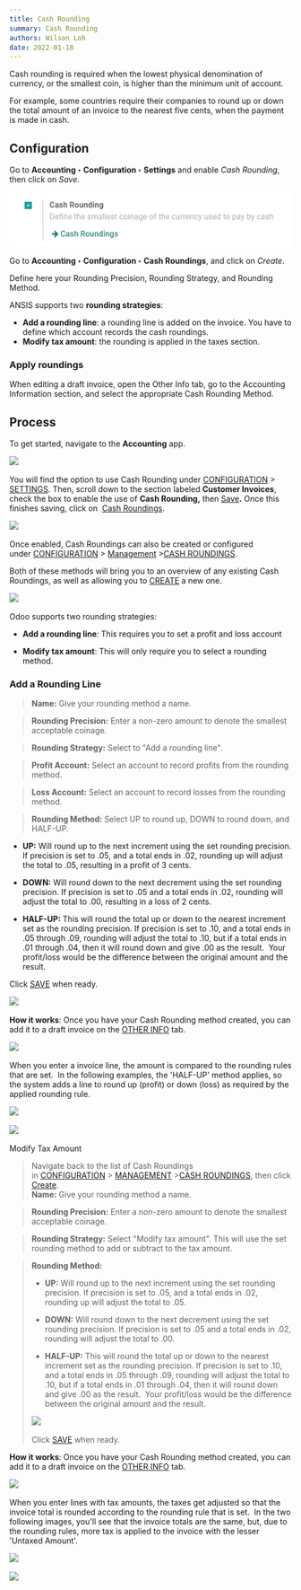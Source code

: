 ```yaml
---
title: Cash Rounding
summary: Cash Rounding
authors: Wilson Loh
date: 2022-01-18
---
```


Cash rounding is required when the lowest physical denomination of currency, or the smallest coin, is higher than the minimum unit of account.

For example, some countries require their companies to round up or down the total amount of an invoice to the nearest five cents, when the payment is made in cash.

## Configuration
Go to **Accounting ‣ Configuration ‣ Settings** and enable *Cash Rounding*, then click on *Save*.

![](2022-01-18-17-58-36.png)

Go to **Accounting ‣ Configuration ‣ Cash Roundings**, and click on *Create*.

Define here your Rounding Precision, Rounding Strategy, and Rounding Method.

ANSIS supports two **rounding strategies**:

- **Add a rounding line**: a rounding line is added on the invoice. You have to define which account records the cash roundings.
- **Modify tax amount**: the rounding is applied in the taxes section.

### Apply roundings
When editing a draft invoice, open the Other Info tab, go to the Accounting Information section, and select the appropriate Cash Rounding Method.

## **Process**

To get started, navigate to the **Accounting** app.

![](https://hibou.io/web/image/75662/hibou15-accounting-app.jpg?access_token=bf7aa8d2-f22e-4f7f-8714-0175b86cf354)  

You will find the option to use Cash Rounding under [CONFIGURATION](https://hibou.io/docs/accounting-3/cash-roundings-1628#) > [SETTINGS](https://hibou.io/docs/accounting-3/cash-roundings-1628#). Then, scroll down to the section labeled **Customer Invoices**, check the box to enable the use of **Cash Rounding,** then [Save](https://hibou.io/docs/accounting-3/cash-roundings-1628#)**.** Once this finishes saving, click on  [Cash Roundings](https://hibou.io/docs/accounting-3/cash-roundings-1628#).

![](https://hibou.io/web/image/75663/customer_invoices.jpg?access_token=20a7aaa0-5269-42cf-a007-944635779aae)  

Once enabled, Cash Roundings can also be created or configured under [CONFIGURATION](https://hibou.io/docs/accounting-3/cash-roundings-1628#) > [Management](https://hibou.io/docs/accounting-3/cash-roundings-1628#) >[CASH ROUNDINGS](https://hibou.io/docs/accounting-3/cash-roundings-1628#).

Both of these methods will bring you to an overview of any existing Cash Roundings, as well as allowing you to [CREATE](https://hibou.io/docs/accounting-3/cash-roundings-1628#) a new one. 

![](https://hibou.io/web/image/75664/create_cash_rounding.jpg?access_token=79089f63-7966-40b6-b017-f6d83cc4bf78)  

Odoo supports two rounding strategies:

-   **Add a rounding line**: This requires you to set a profit and loss account
    
-   **Modify tax amount**: This will only require you to select a rounding method.
    

### Add a Rounding Line

> **Name:** Give your rounding method a name.

> **Rounding Precision:** Enter a non-zero amount to denote the smallest acceptable coinage.

> **Rounding Strategy:** Select to "Add a rounding line".

> **Profit Account:** Select an account to record profits from the rounding method.

> **Loss Account:** Select an account to record losses from the rounding method.

> **Rounding Method:** Select UP to round up, DOWN to round down, and HALF-UP.   

-   **UP:** Will round up to the next increment using the set rounding precision. If precision is set to .05, and a total ends in .02, rounding up will adjust the total to .05, resulting in a profit of 3 cents.
    
-   **DOWN:** Will round down to the next decrement using the set rounding precision. If precision is set to .05 and a total ends in .02, rounding will adjust the total to .00, resulting in a loss of 2 cents.
    
-   **HALF-UP:** This will round the total up or down to the nearest increment set as the rounding precision. If precision is set to .10, and a total ends in .05 through .09, rounding will adjust the total to .10, but if a total ends in .01 through .04, then it will round down and give .00 as the result.  Your profit/loss would be the difference between the original amount and the result.
    

Click [SAVE](https://hibou.io/docs/accounting-3/cash-roundings-1628/ver/15-0-28#) when ready.  

![](https://hibou.io/web/image/74685/Round%20-%20New.png?access_token=280952c8-b78b-4206-90e5-cffaf3867146)  

**How it works**: Once you have your Cash Rounding method created, you can add it to a draft invoice on the [OTHER INFO](https://hibou.io/docs/accounting-3/cash-roundings-1628/ver/15-0-28#) tab.

![](https://hibou.io/web/image/75665/PO_cash_rounding_method.jpg?access_token=da5c0ed9-8ebb-4341-84f1-5aeb0ad8f92d)  

When you enter a invoice line, the amount is compared to the rounding rules that are set.  In the following examples, the 'HALF-UP' method applies, so the system adds a line to round up (profit) or down (loss) as required by the applied rounding rule.

![](https://hibou.io/web/image/75671/total.jpg?access_token=331fea36-32bd-44de-9514-5f5ec1d218b2)  

![](https://hibou.io/web/image/75666/halfdown.jpg?access_token=0ee2162e-4ab2-45b7-94cd-347fbd97b06b)  

Modify Tax Amount

> Navigate back to the list of Cash Roundings in [CONFIGURATION](https://hibou.io/docs/accounting-3/cash-roundings-1628/ver/15-0-28#) \> [MANAGEMENT](https://hibou.io/docs/accounting-3/cash-roundings-1628/ver/15-0-28#) \>[CASH ROUNDINGS](https://hibou.io/docs/accounting-3/cash-roundings-1628/ver/15-0-28#), then click [Create](https://hibou.io/docs/accounting-3/cash-roundings-1628#).  
> **Name:** Give your rounding method a name.

> **Rounding Precision:** Enter a non-zero amount to denote the smallest acceptable coinage.

> **Rounding Strategy:** Select "Modify tax amount". This will use the set rounding method to add or subtract to the tax amount.

> **Rounding Method:** 
> 
> -   **UP:** Will round up to the next increment using the set rounding precision. If precision is set to .05, and a total ends in .02, rounding up will adjust the total to .05.
>     
> -   **DOWN:** Will round down to the next decrement using the set rounding precision. If precision is set to .05 and a total ends in .02, rounding will adjust the total to .00.
>     
> -   **HALF-UP:** This will round the total up or down to the nearest increment set as the rounding precision. If precision is set to .10, and a total ends in .05 through .09, rounding will adjust the total to .10, but if a total ends in .01 through .04, then it will round down and give .00 as the result.  Your profit/loss would be the difference between the original amount and the result.  
>     
> 
> ![](https://hibou.io/web/image/74691/Round%20-%20New%20Tax.png?access_token=f265a98d-e23d-4012-9e2a-b668898c1927)  
> 
> Click [SAVE](https://hibou.io/docs/accounting-3/cash-roundings-1628#) when ready.

**How it works**: Once you have your Cash Rounding method created, you can add it to a draft invoice on the [OTHER INFO](https://hibou.io/docs/accounting-3/cash-roundings-1628#) tab.

![](https://hibou.io/web/image/75668/halfup_rountind.jpg?access_token=42a2b532-5c5b-4017-bf0c-b7daa65f09dd)  

When you enter lines with tax amounts, the taxes get adjusted so that the invoice total is rounded according to the rounding rule that is set.  In the two following images, you'll see that the invoice totals are the same, but, due to the rounding rules, more tax is applied to the invoice with the lesser 'Untaxed Amount'.

![](https://hibou.io/web/image/75669/haldup_tax.jpg?access_token=c0bf0a4f-13c4-45ea-9cfa-1a9d652ff237)  

![](https://hibou.io/web/image/75670/tax_down.jpg?access_token=1f81d0d4-48a0-43c9-a1de-31a45085846c)